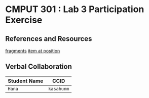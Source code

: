 # CMPUT 301 : Lab 3 Participation Exercise

## References and Resources
[fragments](https://stackoverflow.com/questions/10903077/calling-a-fragment-method-from-a-parent-activity)
[item at position](https://stackoverflow.com/questions/65045463/get-item-at-position-at-android-listview)

## Verbal Collaboration

| Student Name | CCID      |
| ------------ | --------- |
| `Hana`       | `kasahunm` |

